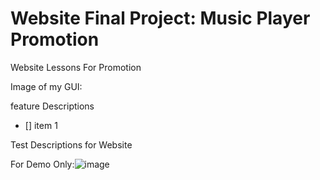 # Website Final Project: Music Player Promotion
Website Lessons For Promotion

Image of my GUI:

feature Descriptions

- [] item 1
  
Test Descriptions for Website

For Demo Only:![image](https://github.com/whitneymavunga/Sandbox-Website-Final-Project-20240206.github.io/assets/159053559/170ed7d6-fec5-4349-9eb6-76469d1bedfc)

